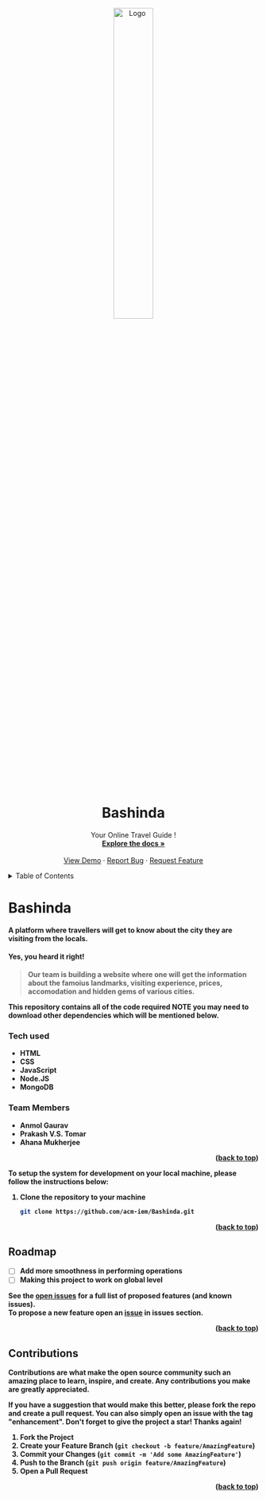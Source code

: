 <div id="top"></div>



<!-- PROJECT LOGO -->
<br />
<div align="center">
  <a href="https://github.com/AnmolGauravSingh/Bashinda">
    <img src="https://github.com/AnmolGauravSingh/Bashinda/blob/main/Bashinda_Animated.gif" width="40%" alt="Logo">
  </a>

  <h1 align="center">Bashinda</h1>

  <p align="center">
    Your Online Travel Guide !
    <br />
    <a href="https://github.com/AnmolGauravSingh/Bashinda"><strong>Explore the docs »</strong></a>
    <br />
    <br />
    <a href="https://github.com/AnmolGauravSingh/Bashinda">View Demo</a> 
    ·
    <a href="https://github.com/AnmolGauravSingh/Bashinda">Report Bug</a>
    ·
    <a href="https://github.com/AnmolGauravSingh/Bashinda/issues">Request Feature</a>
  </p>
</div>



<!-- TABLE OF CONTENTS -->
<details>
  <summary>Table of Contents</summary>
  <ol>
    <li>
      <a href="#about">About The Project</a>
      <ul>
        <li><a href="#built">Technology used</a></li>
      </ul>
    </li>
    <li><a href="#roadmap">Roadmap</a></li>
    <li><a href="#contributions">Contributing</a></li>
  </ol>
</details>

<!-- ABOUT THE PROJECT -->
<div id="about"></div>

# Bashinda

 <strong>A platform where travellers will get to know about the city they are visiting from the locals. <strong><br>
#### **Yes, you heard it right!**<br>
>Our team is building a website where one will get the information about the famoius landmarks, visiting experience, prices, accomodation and hidden gems of various cities.

This repository contains all of the code required **NOTE** you may need to download other dependencies which will be mentioned below. 




   
### Tech used

  <ul>
    <li>HTML</li>
    <li>CSS</li>
    <li>JavaScript</li>
    <li>Node.JS</li>
    <li>MongoDB</li>
  </ul>
  
  <h3> Team Members</h3>
  <ul>
    <li>Anmol Gaurav</li>
    <li>Prakash V.S. Tomar</li>
    <li>Ahana Mukherjee</li>
     
  </ul>


<p align="right">(<a href="#top">back to top</a>)</p>


To setup the system for development on your local machine, please follow the instructions below:

1. Clone the repository to your machine

   ```bash
   git clone https://github.com/acm-iem/Bashinda.git
   ```





<p align="right">(<a href="#top">back to top</a>)</p>
<div id="roadmap"></div>
   
<!-- ROADMAP -->
## Roadmap

- [ ] Add more smoothness in performing operations
- [ ] Making this project to work on global level

See the [open issues](https://github.com/acm-iem/Bashinda/issues) for a full list of proposed features (and known issues).
  <br> To propose a new feature open an [issue](https://github.com/acm-iem/Bashinda/issues) in issues section.

<p align="right">(<a href="#top">back to top</a>)</p>


<div id="contributions"></div>
   
<!-- CONTRIBUTING -->
## Contributions


Contributions are what make the open source community such an amazing place to learn, inspire, and create. Any contributions you make are **greatly appreciated**.

If you have a suggestion that would make this better, please fork the repo and create a pull request. You can also simply open an issue with the tag "enhancement".
Don't forget to give the project a star! Thanks again!

1. Fork the Project
2. Create your Feature Branch (`git checkout -b feature/AmazingFeature`)
3. Commit your Changes (`git commit -m 'Add some AmazingFeature'`)
4. Push to the Branch (`git push origin feature/AmazingFeature`)
5. Open a Pull Request

<p align="right">(<a href="#top">back to top</a>)</p>


